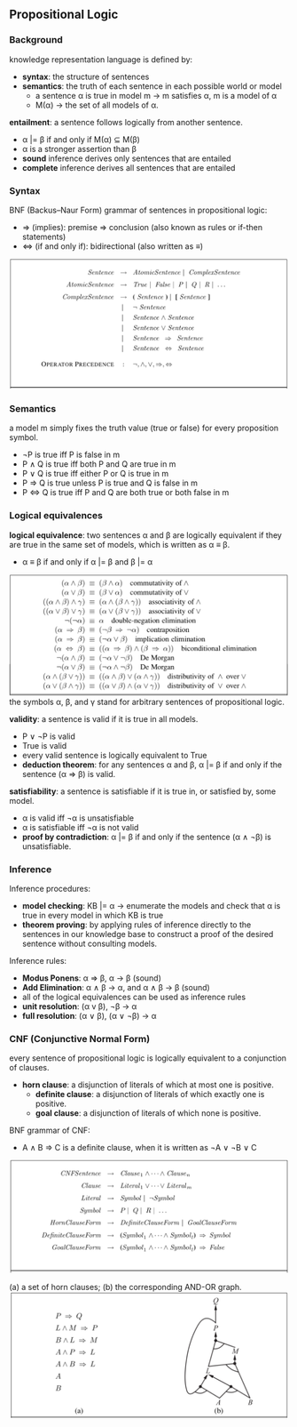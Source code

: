 ## Propositional Logic

### Background

knowledge representation language is defined by:
* **syntax**: the structure of sentences
* **semantics**: the truth of each sentence in each possible world or model
	* a sentence α is true in model m -> m satisfies α, m is a model of α
	* M(α) -> the set of all models of α.

**entailment**: a sentence follows logically from another sentence.
* α |= β if and only if M(α) ⊆ M(β)
* α is a stronger assertion than β
* **sound** inference derives only sentences that are entailed
* **complete** inference derives all sentences that are entailed

### Syntax

BNF (Backus–Naur Form) grammar of sentences in propositional logic:
* ⇒ (implies): premise ⇒ conclusion (also known as rules or if-then statements)
* ⇔ (if and only if): bidirectional (also written as ≡)

![syntax](./pix/syntax.png)

### Semantics

 a model m simply fixes the truth value (true or false) for every proposition symbol.

* ¬P is true iff P is false in m
* P ∧ Q is true iff both P and Q are true in m
* P ∨ Q is true iff either P or Q is true in m
* P ⇒ Q is true unless P is true and Q is false in m
* P ⇔ Q is true iff P and Q are both true or both false in m

### Logical equivalences

**logical equivalence**: two sentences α and β are logically equivalent if they are true in the same set of models, which is written as α ≡ β.
* α ≡ β if and only if α |= β and β |= α

![logical-equivalences](./pix/logical-equivalences.png)
the symbols α, β, and γ stand for arbitrary sentences of propositional logic.

**validity**: a sentence is valid if it is true in all models.
* P ∨ ¬P is valid
* True is valid
* every valid sentence is logically equivalent to True
* **deduction theorem**: for any sentences α and β, α |= β if and only if the sentence (α ⇒ β) is valid.

**satisfiability**: a sentence is satisfiable if it is true in, or satisfied by, some model.
* α is valid iff ¬α is unsatisfiable
* α is satisfiable iff ¬α is not valid
* **proof by contradiction**: α |= β if and only if the sentence (α ∧ ¬β) is unsatisfiable.

### Inference

Inference procedures:
* **model checking**: KB |= α -> enumerate the models and check that α is true in every model in which KB is true
* **theorem proving**: by applying rules of inference directly to the sentences in our knowledge base to construct a proof of the desired sentence without consulting models. 

Inference rules: 
* **Modus Ponens**: α ⇒ β, α -> β (sound)
* **Add Elimination**: α ∧ β -> α, and α ∧ β -> β (sound)
* all of the logical equivalences can be used as inference rules
* **unit resolution**: (α v β), ¬β -> α
* **full resolution**: (α ∨ β), (α ∨ ¬β) -> α


### CNF (Conjunctive Normal Form)

every sentence of propositional logic is logically equivalent to a conjunction of clauses.
* **horn clause**: a disjunction of literals of which at most one is positive.
	* **definite clause**: a disjunction of literals of which exactly one is positive.
	* **goal clause**: a disjunction of literals of which none is positive.

BNF grammar of CNF:
* A ∧ B ⇒ C is a definite clause, when it is written as ¬A ∨ ¬B ∨ C

![cnf](./pix/cnf.png)

(a) a set of horn clauses; (b) the corresponding AND-OR graph.
![example](./pix/example.png)
